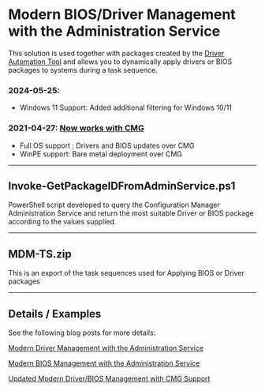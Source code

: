 # Modern BIOS/Driver Management with the Administration Service
This solution is used together with packages created by the [Driver Automation Tool](https://github.com/maurice-daly/DriverAutomationTool) and allows you to dynamically apply drivers or BIOS packages to systems during a task sequence.

### 2024-05-25:
- Windows 11 Support: Added additional filtering for Windows 10/11

### 2021-04-27: [Now works with CMG](https://sysmansquad.com/2021/04/27/updated-modern-driver-bios-management-with-cmg-support/)
- Full OS support : Drivers and BIOS updates over CMG
- WinPE support: Bare metal deployment over CMG

***

## Invoke-GetPackageIDFromAdminService.ps1
PowerShell script developed to query the Configuration Manager Administration Service and return the most suitable Driver or BIOS package according to the values supplied.
***
## MDM-TS.zip
This is an export of the task sequences used for Applying BIOS or Driver packages
***
## Details / Examples
See the following blog posts for more details:

[Modern Driver Management with the Administration Service](https://www.sysmansquad.com/2020/05/15/modern-driver-management-with-the-administration-service)

[Modern BIOS Management with the Administration Service](https://www.sysmansquad.com/2020/06/18/modern-bios-management-with-the-administration-service/)

[Updated Modern Driver/BIOS Management with CMG Support](https://sysmansquad.com/2021/04/27/updated-modern-driver-bios-management-with-cmg-support/)
